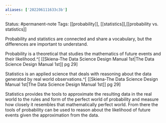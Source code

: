 ```yaml
---
aliases: ['202206111633c3b']
---
```

Status: #permanent-note 
Tags: [[probability]], [[statistics]],[[probability vs. statistics]]

Probability and statistics are connected and share a vocabulary, but the differences are important to understand.

Probability is a theoretical that studies the mathematics of future events and their likelihood.^[ [[Skiena-The Data Science  Design Manual 1st|The Data Science Design Manual 1st]] pg 29]

Statistics is an applied science that deals with reasoning about the data generated by real world observations.^[ [[Skiena-The Data Science  Design Manual 1st|The Data Science Design Manual 1st]] pg 29]

Statistics provides the tools to approximate the resulting data in the real world to the rules  and form of the perfect world of probability and measure how closely it resembles that mathematically perfect world. From there the tools of probability can be used to reason about the likelihood of future events given the approximation from the data.